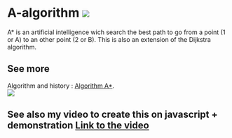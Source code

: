 # A-algorithm <img src="https://img.shields.io/ansible/quality/288039443">
A* is an artificial intelligence wich search the best path to go from a point (1 or A) to an other point (2 or B).
This is also an extension of the Dijkstra algorithm.
## See more
Algorithm and history : <a href="https://fr.wikipedia.org/wiki/Algorithme_A*">Algorithm A*</a>.
<br>
  <img src="https://upload.wikimedia.org/wikipedia/commons/5/5d/Astar_progress_animation.gif">
<br>
## See also my video to create this on javascript + demonstration <a href="https://www.youtube.com/watch?v=RPm9Bi26pLA">Link to the video</a>
